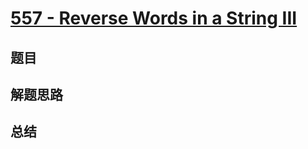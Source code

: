# [557 - Reverse Words in a String III](https://leetcode.com/problems/reverse-words-in-a-string-iii/)

## 题目


## 解题思路


## 总结


